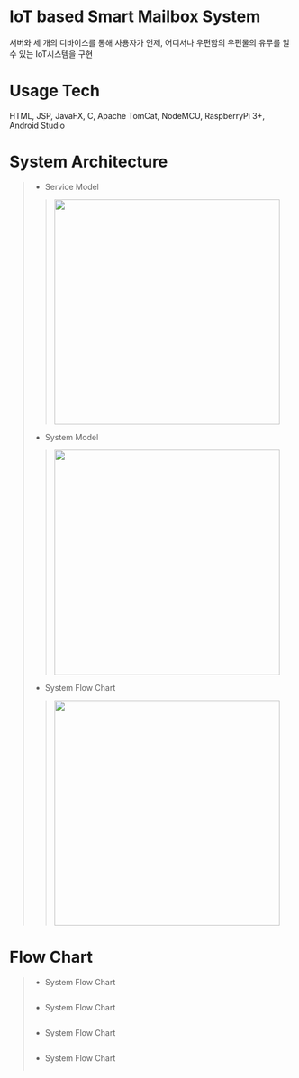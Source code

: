 # IoT based Smart Mailbox System
서버와 세 개의 디바이스를 통해 사용자가 언제, 어디서나 우편함의 우편물의 유무를 알 수 있는 IoT시스템을 구현

# Usage Tech
HTML, JSP, JavaFX, C, Apache TomCat, NodeMCU, RaspberryPi 3+, Android Studio

# System Architecture
> - Service Model
> > <img src="https://user-images.githubusercontent.com/43469662/76012725-20c99a80-5f5a-11ea-8cac-09eff12e9eb2.png" height="400"></img>
> - System Model
> > <img src="https://user-images.githubusercontent.com/43469662/76012581-dea05900-5f59-11ea-9b51-4f5304b0ad8f.png" height="400"></img>
> - System Flow Chart
> > <img src="https://user-images.githubusercontent.com/43469662/76013153-d7c61600-5f5a-11ea-9ebf-885f7ef93b56.png" height="400"></img>

# Flow Chart
> - System Flow Chart
> > <img src=""></img>
> - System Flow Chart
> > <img src=""></img>
> - System Flow Chart
> > <img src=""></img>
> - System Flow Chart
> > <img src=""></img>
